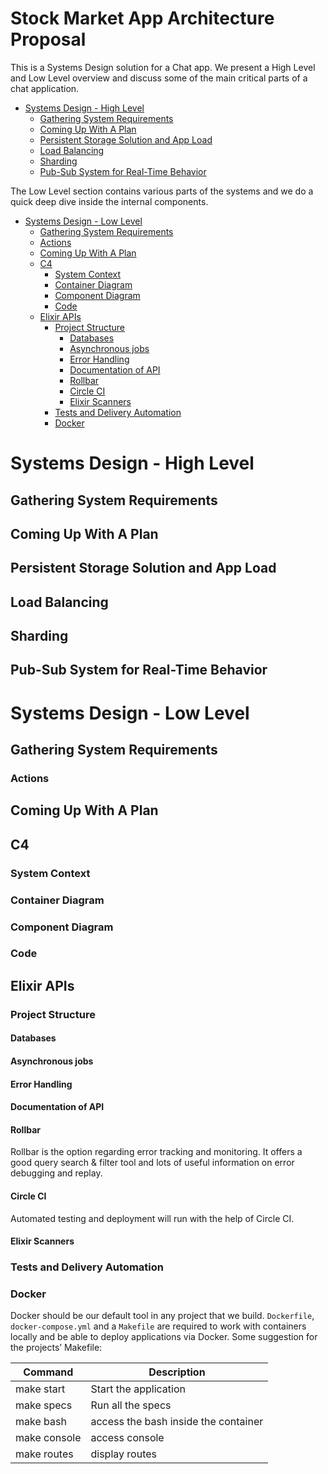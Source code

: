 # Stock Market App Architecture Proposal

This is a Systems Design solution for a Chat app. We present a High Level and Low Level overview and discuss some of the main critical parts of a chat application.

- [Systems Design - High Level](#systems-design---high-level)
  - [Gathering System Requirements](#gathering-system-requirements)
  - [Coming Up With A Plan](#coming-up-with-a-plan)
  - [Persistent Storage Solution and App Load](#persistent-storage-solution-and-app-load)
  - [Load Balancing](#load-balancing)
  - [Sharding](#sharding)
  - [Pub-Sub System for Real-Time Behavior](#pub-sub-system-for-real-time-behavior)

The Low Level section contains various parts of the systems and we do a quick deep dive inside the internal components.

- [Systems Design - Low Level](#systems-design---low-level)
  - [Gathering System Requirements](#gathering-system-requirements)
  - [Actions](#actions)
  - [Coming Up With A Plan](#coming-up-with-a-plan)
  - [C4](#c4)
    - [System Context](#system-context)
    - [Container Diagram](#container-diagram)
    - [Component Diagram](#component-diagram)
    - [Code](#code)
  - [Elixir APIs](#elixir-apis)
    - [Project Structure](#project-structure)
      - [Databases](#databases)
      - [Asynchronous jobs](#asynchronous-jobs)
      - [Error Handling](#error-handling)
      - [Documentation of API](#documentation-of-api)
      - [Rollbar](#rollbar)
      - [Circle CI](#circle-ci)
      - [Elixir Scanners](#elixir-scanners)
    - [Tests and Delivery Automation](#tests-and-delivery-automation)
    - [Docker](#docker)

# Systems Design - High Level

## Gathering System Requirements

## Coming Up With A Plan

## Persistent Storage Solution and App Load

## Load Balancing

## Sharding

## Pub-Sub System for Real-Time Behavior

# Systems Design - Low Level

## Gathering System Requirements

### Actions

## Coming Up With A Plan

## C4

### System Context

### Container Diagram

### Component Diagram

### Code

## Elixir APIs

### Project Structure

#### Databases

#### Asynchronous jobs

#### Error Handling

#### Documentation of API

#### Rollbar

Rollbar is the option regarding error tracking and monitoring. It offers a good query search & filter tool and lots of useful information on error debugging and replay.

#### Circle CI

Automated testing and deployment will run with the help of Circle CI.

#### Elixir Scanners

### Tests and Delivery Automation

### Docker

Docker should be our default tool in any project that we build. `Dockerfile`, `docker-compose.yml` and a `Makefile` are required to work with containers locally and be able to deploy applications via Docker. Some suggestion for the projects’ Makefile:

| Command                   | Description                            |
|---------------------------|----------------------------------------|
| make start                | Start the application                  |
| make specs                | Run all the specs                      |
| make bash                 | access the bash inside the container   |
| make console              | access console                         |
| make routes               | display routes                         |

